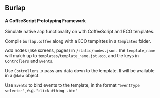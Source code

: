 ## Burlap

#### A CoffeeScript Prototyping Framework

Simulate native app functionality on with CoffeeScript and ECO templates.

Compile `burlap.coffee` along with a ECO templates in a `templates` folder.

Add nodes (like screens, pages) in `/static/nodes.json`. The `template_name` will match up to `templates/template_name.jst.eco`, and the keys in `Controllers` and `Events`.

Use `Controllers` to pass any data down to the template. It will be available in a `@data` object.

Use `Events` to bind events to the template, in the format `"eventType selector"`, e.g. `"click #thing .btn"`